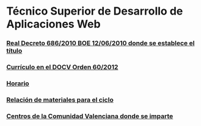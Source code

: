 # Técnico Superior de Desarrollo de Aplicaciones Web

### [Real Decreto 686/2010 BOE 12/06/2010 donde se establece el título](legislacion/BOE-A-2010-9269.pdf)

### [Currículo en el DOCV Orden 60/2012](legislacion/2012_9149.pdf)

### [Horario](legislacion/infdawloe3h.pdf)

### [Relación de materiales para el ciclo](legislacion/GS_DESARROLLO_APLICWEB.pdf)

### [Centros de la Comunidad Valenciana donde se imparte](http://www.ceice.gva.es/web/centros-docentes/formacion-profesional/familias-profesionales/consulta?fam=190)
